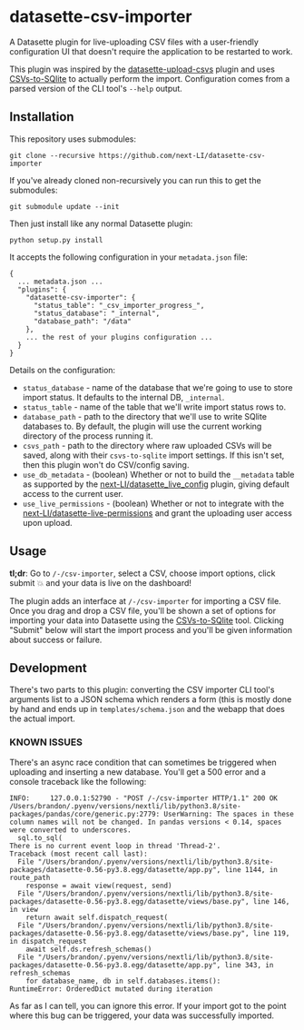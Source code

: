 # datasette-csv-importer

A Datasette plugin for live-uploading CSV files with a user-friendly configuration UI that doesn't require the application to be restarted to work.

This plugin was inspired by the [datasette-upload-csvs](https://github.com/simonw/datasette-upload-csvs) plugin and uses [CSVs-to-SQlite](https://github.com/simonw/csvs-to-sqlite) to actually perform the import. Configuration comes from a parsed version of the CLI tool's `--help` output.

## Installation

This repository uses submodules:

    git clone --recursive https://github.com/next-LI/datasette-csv-importer

If you've already cloned non-recursively you can run this to get the submodules:

    git submodule update --init

Then just install like any normal Datasette plugin:

    python setup.py install

It accepts the following configuration in your `metadata.json` file:

    {
      ... metadata.json ...
      "plugins": {
        "datasette-csv-importer": {
          "status_table": "_csv_importer_progress_",
          "status_database": "_internal",
          "database_path": "/data"
        },
        ... the rest of your plugins configuration ...
      }
    }

Details on the configuration:

- `status_database` - name of the database that we're going to use to store import status. It defaults to the internal DB, `_internal`.
- `status_table` - name of the table that we'll write import status rows to.
- `database_path` - path to the directory that we'll use to write SQlite databases to. By default, the plugin will use the current working directory of the process running it.
- `csvs_path` - path to the directory where raw uploaded CSVs will be saved, along with their `csvs-to-sqlite` import settings. If this isn't set, then this plugin won't do CSV/config saving.
- `use_db_metadata` - (boolean)  Whether or not to build the `__metadata` table as supported by the [next-LI/datasette_live_config](https://github.com/next-LI/datasette_live_config) plugin, giving default access to the current user.
- `use_live_permissions` - (boolean) Whether or not to integrate with the [next-LI/datasette-live-permissions](https://github/com/next-LI/datasette-live-permissions) and grant the uploading user access upon upload.


## Usage

**tl;dr**: Go to `/-/csv-importer`, select a CSV, choose import options, click submit 💥 and your data is live on the dashboard!

The plugin adds an interface at `/-/csv-importer` for importing a CSV file. Once you drag and drop a CSV file, you'll be shown a set of options for importing your data into Datasette using the [CSVs-to-SQlite](https://github.com/simonw/csvs-to-sqlite) tool. Clicking "Submit" below will start the import process and you'll be given information about success or failure.

## Development

There's two parts to this plugin: converting the CSV importer CLI tool's arguments list to a JSON schema which renders a form (this is mostly done by hand and ends up in `templates/schema.json` and the webapp that does the actual import.

### KNOWN ISSUES

There's an async race condition that can sometimes be triggered when uploading and inserting a new database. You'll get a 500 error and a console traceback like the following:

```
INFO:     127.0.0.1:52790 - "POST /-/csv-importer HTTP/1.1" 200 OK
/Users/brandon/.pyenv/versions/nextli/lib/python3.8/site-packages/pandas/core/generic.py:2779: UserWarning: The spaces in these column names will not be changed. In pandas versions < 0.14, spaces were converted to underscores.
  sql.to_sql(
There is no current event loop in thread 'Thread-2'.
Traceback (most recent call last):
  File "/Users/brandon/.pyenv/versions/nextli/lib/python3.8/site-packages/datasette-0.56-py3.8.egg/datasette/app.py", line 1144, in route_path
    response = await view(request, send)
  File "/Users/brandon/.pyenv/versions/nextli/lib/python3.8/site-packages/datasette-0.56-py3.8.egg/datasette/views/base.py", line 146, in view
    return await self.dispatch_request(
  File "/Users/brandon/.pyenv/versions/nextli/lib/python3.8/site-packages/datasette-0.56-py3.8.egg/datasette/views/base.py", line 119, in dispatch_request
    await self.ds.refresh_schemas()
  File "/Users/brandon/.pyenv/versions/nextli/lib/python3.8/site-packages/datasette-0.56-py3.8.egg/datasette/app.py", line 343, in refresh_schemas
    for database_name, db in self.databases.items():
RuntimeError: OrderedDict mutated during iteration
```

As far as I can tell, you can ignore this error. If your import got to the point where this bug can be triggered, your data was successfully imported.

